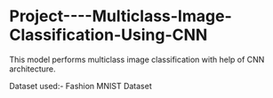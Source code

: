 # Project----Multiclass-Image-Classification-Using-CNN
This model performs multiclass image classification with help of CNN architecture.

Dataset used:- Fashion MNIST Dataset
